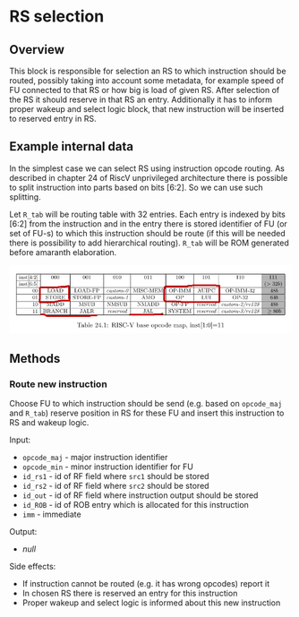 # RS selection

## Overview

This block is responsible for selection an RS to which instruction should be routed,
possibly taking into account some metadata, for example speed of FU connected to that RS
or how big is load of given RS. After selection of the RS it should reserve in that RS
an entry. Additionally it has to inform proper wakeup and select logic block,
that new instruction will be inserted to reserved entry in RS.

## Example internal data

In the simplest case we can select RS using instruction opcode routing. As described in chapter 24 of RiscV unprivileged
architecture there is possible to split instruction into parts based on bits [6:2]. So we can use such splitting.

Let `R_tab` will be routing table with 32 entries. Each entry is indexed by bits [6:2] from the instruction and in the
entry there is stored identifier of FU (or set of FU-s) to which this instruction should be route (if this will be
needed there is possibility to add hierarchical routing). `R_tab` will be ROM generated before amaranth elaboration.

![Source: RiscV unprivileged architecture](../materials/img-RS_selection-proposition.png)

## Methods

### Route new instruction

Choose FU to which instruction should be send (e.g. based on `opcode_maj` and `R_tab`) reserve position in RS for these
FU and insert this instruction to RS and wakeup logic.

Input:
- `opcode_maj` - major instruction identifier
- `opcode_min` - minor instruction identifier for FU
- `id_rs1` - id of RF field where `src1` should be stored
- `id_rs2` - id of RF field where `src2` should be stored
- `id_out` - id of RF field where instruction output should be stored
- `id_ROB` - id of ROB entry which is allocated for this instruction
- `imm` - immediate

Output:
- *null*

Side effects:
- If instruction cannot be routed (e.g. it has wrong opcodes) report it
- In chosen RS there is reserved an entry for this instruction
- Proper wakeup and select logic is informed about this new instruction
